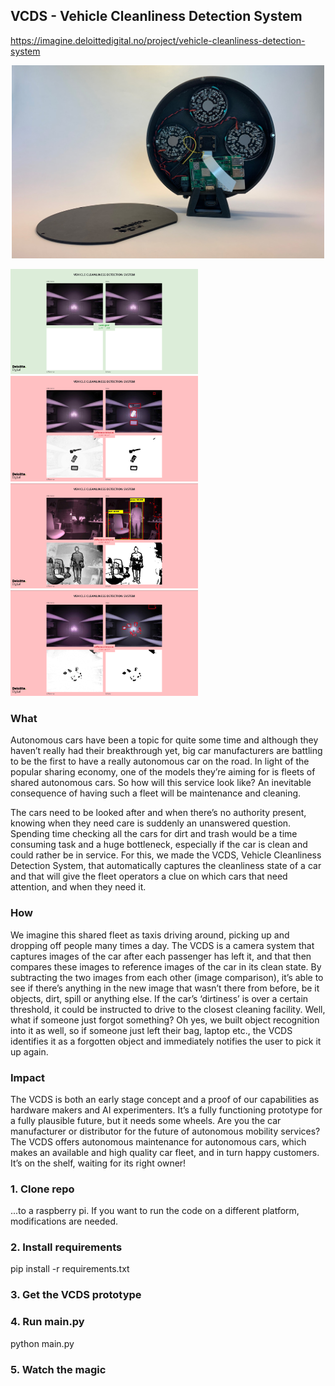## VCDS - Vehicle Cleanliness Detection System

https://imagine.deloittedigital.no/project/vehicle-cleanliness-detection-system
<div style={{display: "block"}}>
  <p align="center">
    <img src="Photos/VCDS-heading-image.jpg" width="500" alt="VCDS picture"/>
  </p>
  <div style={{display: "flex"}}>
    <img src="Photos/in-action examples/example interface looks good.png" width="300" alt="VCDS example no difference" title="VCDS example no difference"/>
    <img src="Photos/in-action examples/example interface objects.png" width="300" alt="VCDS example objects" title="VCDS example objects"/>
    <img src="Photos/in-action examples/example objdetect person chair.png" width="300" alt="VCDS example object detection" title="VCDS example object detection"/>
    <img src="Photos/in-action examples/example interface trash.png" width="300" alt="VCDS example trash" title="VCDS example trash"/>
  </div>
</div>

### What
Autonomous cars have been a topic for quite some time and although they haven’t really had their breakthrough yet, big car manufacturers are battling to be the first to have a really autonomous car on the road. In light of the popular sharing economy, one of the models they’re aiming for is fleets of shared autonomous cars. So how will this service look like? An inevitable consequence of having such a fleet will be maintenance and cleaning.

The cars need to be looked after and when there’s no authority present, knowing when they need care is suddenly an unanswered question. Spending time checking all the cars for dirt and trash would be a time consuming task and a huge bottleneck, especially if the car is clean and could rather be in service. For this, we made the VCDS, Vehicle Cleanliness Detection System, that automatically captures the cleanliness state of a car and that will give the fleet operators a clue on which cars that need attention, and when they need it.

### How
We imagine this shared fleet as taxis driving around, picking up and dropping off people many times a day. The VCDS is a camera system that captures images of the car after each passenger has left it, and that then compares these images to reference images of the car in its clean state. By subtracting the two images from each other (image comparison), it’s able to see if there’s anything in the new image that wasn’t there from before, be it objects, dirt, spill or anything else. If the car’s ‘dirtiness’ is over a certain threshold, it could be instructed to drive to the closest cleaning facility. Well, what if someone just forgot something? Oh yes, we built object recognition into it as well, so if someone just left their bag, laptop etc., the VCDS identifies it as a forgotten object and immediately notifies the user to pick it up again.

### Impact
The VCDS is both an early stage concept and a proof of our capabilities as hardware makers and AI experimenters. It’s a fully functioning prototype for a fully plausible future, but it needs some wheels. Are you the car manufacturer or distributor for the future of autonomous mobility services? The VCDS offers autonomous maintenance for autonomous cars, which makes an available and high quality car fleet, and in turn happy customers. It’s on the shelf, waiting for its right owner!


### 1. Clone repo
...to a raspberry pi. If you want to run the code on a different platform, modifications are needed.

### 2. Install requirements
pip install -r requirements.txt

### 3. Get the VCDS prototype

### 4. Run main.py
python main.py

### 5. Watch the magic
